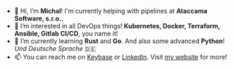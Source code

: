 - 👋 Hi, I’m **Michal**! I'm currently helping with pipelines at **Ataccama Software, s.r.o.**.
- 👀 I’m interested in all DevOps things! **Kubernetes, Docker, Terraform, Ansible, Gitlab CI/CD**, you name it!
- 🌱 I’m currently learning **Rust** and **Go**. And also some advanced **Python**! *Und Deutsche Sprache* 🇩🇪
- 📫 You can reach me on [Keybase](https://keybase.io/wokoman) or [LinkedIn](https://www.linkedin.com/in/kozakmichal/). Visit [my website](https://michalkozak.cz/) for more!

